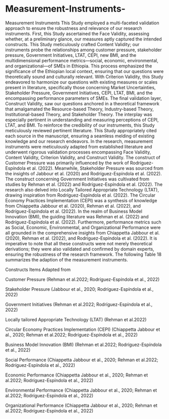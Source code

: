 # Measurement-Instruments-
Measurement Instruments 
This Study employed a multi-faceted validation approach to ensure the robustness and relevance of our research instruments. First, this Study ascertained the Face Validity, assessing whether, at a preliminary glance, our measures aptly captured the intended constructs. This Study meticulously crafted Content Validity; our instruments probe the relationships among customer pressure, stakeholder pressure, Government Initiatives, LTAT, CEPI, new BMI, and the multidimensional performance metrics—social, economic, environmental, and organizational—of SMEs in Ethiopia. This process emphasized the significance of the Ethiopian local context, ensuring that our questions were theoretically sound and culturally relevant.
With Criterion Validity, this Study endeavored to harmonize our questions with existing measures or scales present in literature, specifically those concerning Market Uncertainties, Stakeholder Pressure, Government Initiatives, CEPI, LTAT, BMI, and the encompassing performance parameters of SMEs. The final validation layer, Construct Validity, saw our questions anchored in a theoretical framework that amalgamated the Resource-based Theory, Industry-based Theory, Institutional-based Theory, and Stakeholder Theory. The interplay was especially pertinent in understanding and measuring perceptions of CEPI, LTAT, and BMI.
To reinforce the credibility of our instruments, this Study meticulously reviewed pertinent literature. This Study appropriately cited each source in the manuscript, ensuring a seamless melding of existing knowledge and our research endeavors.
In the research, measurement instruments were meticulously adapted from established literature and underwent rigorous validation processes encompassing Face Validity, Content Validity, Criterion Validity, and Construct Validity. The construct of Customer Pressure was primarily influenced by the work of Rodríguez-Espíndola et al. (2022). Meanwhile, Stakeholder Pressure was sourced from the insights of Jabbour et al. (2020) and Rodríguez-Espíndola et al. (2022). The construct concerning Government Initiatives was cultivated from studies by Rehman et al. (2022) and Rodríguez-Espíndola et al. (2022). The research also delved into Locally Tailored Appropriate Technology (LTAT), drawing inspiration from Rodríguez-Espíndola et al. (2022). The Circular Economy Practices Implementation (CEPI) was a synthesis of knowledge from Chiappetta Jabbour et al. (2020), Rehman et al. (2022), and Rodríguez-Espíndola et al. (2022). In the realm of Business Model Innovation (BMI), the guiding literature was Rehman et al. (2022) and Rodríguez-Espíndola et al. (2022). Furthermore, performance metrics such as Social, Economic, Environmental, and Organizational Performance were all grounded in the comprehensive insights from Chiappetta Jabbour et al. (2020), Rehman et al. (2022), and Rodríguez-Espíndola et al. (2022). It is imperative to note that all these constructs were not merely theoretical derivations; they were also validated and confirmed by domain experts, ensuring the robustness of the research framework. The following Table 18 summarizes the adaption of the measurement instruments.

Constructs	          Items Adapted from 

Customer Pressure 	(Rehman et al.2022; Rodríguez-Espíndola et al., 2022)

Stakeholder Pressure 	(Jabbour et al., 2020; Rodríguez-Espíndola et al., 2022)

Government Initiatives 	(Rehman et al.2022; Rodríguez-Espíndola et al., 2022)

Locally tailored Appropriate Technology (LTAT)	(Rehman et al.2022)

Circular Economy Practices Implementation (CEPI)	(Chiappetta Jabbour et al., 2020; Rehman et al.2022; Rodríguez-Espíndola et al., 2022)

Business Model Innovation (BMI)	(Rehman et al.2022; Rodríguez-Espíndola et al., 2022)

Social Performance 	(Chiappetta Jabbour et al., 2020; Rehman et al.2022; Rodríguez-Espíndola et al., 2022)

Economic Performance 	(Chiappetta Jabbour et al., 2020; Rehman et al.2022; Rodríguez-Espíndola et al., 2022)

Environmental Performance 	(Chiappetta Jabbour et al., 2020; Rehman et al.2022; Rodríguez-Espíndola et al., 2022)

Organizational Performance 	(Chiappetta Jabbour et al., 2020; Rehman et al.2022; Rodríguez-Espíndola et al., 2022)

